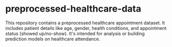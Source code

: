 # preprocessed-healthcare-data
This repository contains a preprocessed healthcare appointment dataset. It includes patient details like age, gender, health conditions, and appointment status (showed up/no-show). It's intended for analysis or building prediction models on healthcare attendance.

